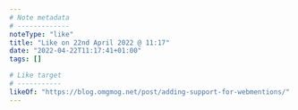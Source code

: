 ```yaml
---
# Note metadata
# -------------
noteType: "like"
title: "Like on 22nd April 2022 @ 11:17"
date: "2022-04-22T11:17:41+01:00"
tags: []

# Like target
# -----------
likeOf: "https://blog.omgmog.net/post/adding-support-for-webmentions/"
---
```

